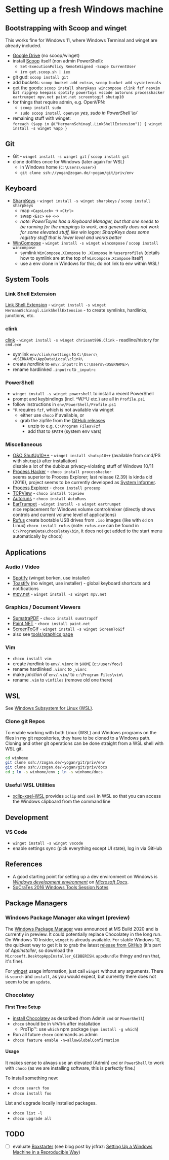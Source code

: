 # Setting up a fresh Windows machine

## Bootstrapping with Scoop and winget

This works fine for Windows 11, where Windows Terminal and winget are already included.

- [Google Drive](https://www.google.com/drive/download/) (no scoop/winget)
- install [Scoop](https://scoop.sh/) itself (non admin PowerShell):
  - `Set-ExecutionPolicy RemoteSigned -Scope CurrentUser`
  - `irm get.scoop.sh | iex`
- git gud: `scoop install git`
- add buckets: `scoop bucket add extras`, `scoop bucket add sysinternals`
- get the goods: `scoop install sharpkeys wincompose clink fzf neovim bat ripgrep keepass spotify powertoys vscode autoruns processhacker eartrumpet mpv.net paint.net screentogif shutup10`
- for things that require admin, e.g. OpenVPN:
  - `scoop install sudo`
  - `sudo scoop install openvpn` _yes, sudo in PowerShell \o/_
- remaining stuff with winget:  
  `foreach ($app in @("HermannSchinagl.LinkShellExtension")) { winget install -s winget %app }`

## Git

- Git - `winget install -s winget git` / `scoop install git`
- clone dotfiles once for Windows (later again for WSL)
  - in Windows home (`C:\Users\<user>`)
  - `git clone ssh://yogan@zogan.de/~yogan/git/priv/env`

## Keyboard

- [SharpKeys](https://www.randyrants.com/category/sharpkeys/) - `winget install -s winget sharpkeys` / `scoop install sharpkeys`
  - map `<CapsLock>` → `<Ctrl>`
  - swap `<Esc>` ↔ `<~>`
  - *note: PowerToyes has a Keyboard Manager, but that one needs to be running for the
    mappings to work, and generally does not work for some elevated stuff, like win logon;
    SharpKeys does some registry stuff that is lower level and works better*
- [WinCompose](https://github.com/SamHocevar/wincompose) - `winget install -s winget wincompose` / `scoop install wincompose`
  - symlink `WinCompose.XCompose` to `.XCompose` in `%userprofile%` (details how
    to symlink are at the top of `WinCompose.XCompose` itself)
  - use a env clone in Windows for this; do not link to env within WSL!

## System Tools

### Link Shell Extension

[Link Shell
Extension](http://schinagl.priv.at/nt/hardlinkshellext/hardlinkshellext.html) -
`winget install -s winget HermannSchinagl.LinkShellExtension` - to create symlinks, hardlinks, junctions,
etc.

### clink

[clink](https://chrisant996.github.io/clink/) - `winget install -s winget chrisant996.Clink` -
readline/history for `cmd.exe`

- symlink `env/clink/settings` to `C:\Users\<USERNAME>\AppData\Local\clink\`
- create *hardlink* to `env/.inputrc` in `C:\Users\<USERNAME>\`
- rename hardlinked `.inputrc` to `_inputrc`

### PowerShell

- `winget install -s winget powershell` to install a recent PowerShell
- prompt and keybindings (incl. ^W/^U etc.) are all in `Profile.ps1`
- follow instructions in `env/PowerShell/Profile.ps1`
- `^R` requires `fzf`, which is not available via winget
   - either use `choco` if available, or
   - grab the zipfile from the [GitHub releases](https://github.com/junegunn/fzf/releases)
     - unzip to e.g. `C:\Program Files\Fzf`
     - add that to `$PATH` (system env vars)

### Miscellaneous

- [O&O ShutUp10++](https://www.oo-software.com/en/shutup10) -
  `winget install shutup10++` (available from cmd/PS with `shutup10` after installation)  
  disable a lot of the dubious privacy-violating stuff of Windows 10/11
- [Process Hacker](https://processhacker.sourceforge.io/) -
  `choco install processhacker`  
  seems superior to Process Explorer; last release (2.39) is kinda old (2016),
  project seems to be currently developed as
  [System Informer](https://github.com/winsiderss/systeminformer).
- [Process
  Explorer](https://technet.microsoft.com/en-us/sysinternals/bb896653.aspx) -
  `choco install procexp`
- [TCPView](https://learn.microsoft.com/en-us/sysinternals/downloads/tcpview) -
  `choco install tcpview`
- [Autoruns](https://technet.microsoft.com/en-us/sysinternals/bb963902.aspx) -
  `choco install AutoRuns`
- [EarTrumpet](https://github.com/File-New-Project/EarTrumpet) -
  `winget install -s winget eartrumpet`  
  nice replacement for Windows volume control/mixer (directly shows controls
  and current volume level of applications)  
- [Rufus](http://rufus.akeo.ie) create bootable USB drives from `.iso` images
  (like with `dd` on Linux) `choco install rufus` (note: `rufus.exe` can be
  found in `C:\ProgramData\chocolatey\bin`, it does not get added to the start
  menu automatically by choco)

## Applications

### Audio / Video

- [Spotify](https://www.spotify.com/de/download/windows/) (winget borken, use installer)
- [Toastify](https://github.com/aleab/toastify/releases) (no winget, use installer) -
  global keyboard shortcuts and notifications
- [mpv.net](https://github.com/stax76/mpv.net) - `winget install -s winget mpv.net`

### Graphics / Document Viewers

- [SumatraPDF](http://www.sumatrapdfreader.org/free-pdf-reader.html) -
  `choco install sumatrapdf`
- [Paint.NET](http://www.getpaint.net) - `choco install paint.net`
- [ScreenToGif](http://www.screentogif.com/) - `winget install -s winget ScreenToGif`
- also see [tools/graphics page](../tools/graphics.md)

### Vim

- `choco install vim`
- create *hardlink* to `env/.vimrc` in `$HOME` (`c:/user/foo/`)
- rename hardlinked `.vimrc` to `_vimrc`
- make *junction* of `env/.vim/` to `c:\Program Files\vim\`
- rename `.vim` to `vimfiles` (remove old one there)

## WSL

See [Windows Subsystem for Linux (WSL)](wsl.md).

### Clone git Repos

To enable working with both Linux (WSL) and Windows programs on the files in my
git repositories, they have to be cloned to a Windows path. Cloning and other
git operations can be done straight from a WSL shell with WSL git.

```sh
cd winhome
git clone ssh://zogan.de/~yogan/git/priv/env
git clone ssh://zogan.de/~yogan/git/priv/docs
cd ; ln -s winhome/env ; ln -s winhome/docs
```

### Useful WSL Utilities

- [xclip-xsel-WSL](https://github.com/Konfekt/xclip-xsel-WSL) provides `xclip`
  and `xsel` in WSL so that you can access the Windows clipboard from the
  command line

## Development

### VS Code

- `winget install -s winget vscode`
- enable settings sync (pick everything except UI state), log in via GitHub

## References

- A good starting point for setting up a dev environment on Windows is
  *[Windows development environment](https://docs.microsoft.com/en-us/windows/dev-environment/)*
  on *[Microsoft Docs](https://docs.microsoft.com/en-us/)*.
- [SoCraTes 2016 Windows Tools Session Notes](https://blog.sandra-parsick.de/2016/09/20/summary-of-socrates-2016-session-hey-dude-where-is-my-tool-chain-working-on-windows-as-a-linux-user-aka-lets-talk-about-windows/)

## Package Managers

### Windows Package Manager aka winget (preview)

The
[Windows Package Manager](https://docs.microsoft.com/en-us/windows/package-manager/)
was announced at MS Build 2020 and is currently in preview. It could potentially
replace Chocolatey in the long run. On Windows 10 Insider, `winget` is already
available. For stable Windows 10, the quickest way to get it is to grab the
latest [release from GitHub](https://github.com/microsoft/winget-cli/releases)
(it's part of *AppInstaller*, so download the
`Microsoft.DesktopAppInstaller_GIBBERISH.appxbundle` thingy and run that,
it's fine).

For [winget](https://docs.microsoft.com/en-us/windows/package-manager/winget/)
usage information, just call `winget` without any arguments. There is `search`
and `install`, as you would expect, but currently there does not seem to be an
`update`.

### Chocolatey

#### First Time Setup

- [install Chocolatey](https://chocolatey.org/install) as described (from Admin
  `cmd` or `PowerShell`)
- `choco` should be in `%PATH%` after installation
  - ProTip™: use `which` npm package (`npm install -g which`)
- Run all future `choco` commands as admin
- `choco feature enable -n=allowGlobalConfirmation`

#### Usage

It makes sense to always use an elevated (Admin) `cmd` or `PowerShell` to work
with `choco` (as we are installing software, this is perfectly fine.)

To install something new:

- `choco search foo`
- `choco install foo`

List and upgrade locally installed packages.

- `choco list -l`
- `choco upgrade all`

## TODO

- [ ] evaluate [Boxstarter](http://boxstarter.org/) (see blog post by jsfraz:
  [Setting Up a Windows Machine in a Reproducible
  Way](https://blog.jessfraz.com/post/windows-for-linux-nerds/#setting-up-a-windows-machine-in-a-reproducible-way))
